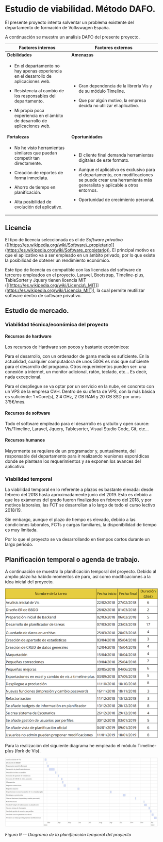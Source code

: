 # Estudio de viabilidad. Método DAFO.

El presente proyecto intenta solventar un problema existente del
departamento de formación de Volkswagen España.

A continuación se muestra un análisis DAFO del presente proyecto.

<table>
<thead>
<tr class="header">
<th><strong>Factores internos</strong></th>
<th><strong>Factores externos</strong></th>
</tr>
</thead>
<tbody>
<tr class="odd">
<td><strong>Debilidades</strong></td>
<td><strong>Amenazas</strong></td>
</tr>
<tr class="even">
<td><ul>
<li><p>En el departamento no hay apenas experiencia en el desarrollo de aplicaciones web.</p></li>
<li><p>Resistencia al cambio de los responsables del departamento.</p></li>
<li><p>Mi propia poca experiencia en el ámbito de desarrollo de aplicaciones web.</p></li>
</ul></td>
<td><ul>
<li><p>Gran dependencia de la librería Vis y de su módulo Timeline.</p></li>
<li><p>Que por algún motivo, la empresa decida no utilizar el aplicativo.</p></li>
</ul></td>
</tr>
<tr class="odd">
<td><strong>Fortalezas</strong></td>
<td><strong>Oportunidades</strong></td>
</tr>
<tr class="even">
<td><ul>
<li><p>No he visto herramientas similares que puedan competir tan directamente.</p></li>
<li><p>Creación de reportes de forma inmediata.</p></li>
<li><p>Ahorro de tiempo en planificación.</p></li>
<li><p>Alta posibilidad de evolución del aplicativo.</p></li>
</ul></td>
<td><ul>
<li><p>El cliente final demanda herramientas digitales de este formato.</p></li>
<li><p>Aunque el aplicativo es exclusivo para el departamento, con modificaciones se puede crear una herramienta más generalista y aplicable a otros entornos.</p></li>
<li><p>Oportunidad de crecimiento personal.</p></li>
</ul></td>
</tr>
</tbody>
</table>

## Licencia

El tipo de licencia seleccionada es el de *Software privativo*
([[https://es.wikipedia.org/wiki/Software\_propietario]](https://es.wikipedia.org/wiki/Software_propietario)).
El principal motivo es que el aplicativo va a ser empleado en un ámbito
privado, por lo que existe la posibilidad de obtener un rendimiento
económico.

Este tipo de licencia es compatible con las licencias del software de
terceros empleados en el proyecto. Laravel, Bootstrap, Timeline-plus,
TableSorter y Jquery tienen licencia MIT
([[https://es.wikipedia.org/wiki/Licencia\_MIT]](https://es.wikipedia.org/wiki/Licencia_MIT)),
la cual permite reutilizar software dentro de software privativo.

## Estudio de mercado.

### Viabilidad técnica/económica del proyecto

#### Recursos de hardware

Los recursos de Hardware son pocos y bastante económicos:

Para el desarrollo, con un ordenador de gama media es suficiente. En la
actualidad, cualquier computadora de unos 500€ es más que suficiente
para el desarrollo del programa. Otros requerimientos pueden ser: una
conexión a internet, un monitor adicional, ratón, teclado, etc... Es
decir, nada excepcional.

Para el despliegue se va optar por un servicio en la nube, en concreto
con un VPS de la empresa OVH. Dentro de su oferta de VPS, con la más
básica es suficiente: 1 vCore(s), 2'4 GHz, 2 GB RAM y 20 GB SSD por unos
3'5€/mes.

#### Recursos de software

Todo el software empleado para el desarrollo es gratuito y open source:
Vis/Timeline, Laravel, Jquery, Tablesorter, Visual Studio Code, Git,
etc...

#### Recursos humanos

Mayormente se requiere de un programador y, puntualmente, del
responsable del departamento para ir realizando reuniones esporádicas
donde se plantean los requerimientos y se exponen los avances del
aplicativo.

### Viabilidad temporal

La viabilidad temporal en lo referente a plazos es bastante elevada:
desde febrero del 2018 hasta aproximadamente junio del 2019. Esto es
debido a que los exámenes del grado fueron finalizados en febrero del
2018, y por motivos laborales, las FCT se desarrollan a lo largo de todo
el curso lectivo 2018/19.

Sin embargo, aunque el plazo de tiempo es elevado, debido a las
condiciones laborales, FCTs y cargas familiares, la disponibilidad de
tiempo es muy limitada.

Por lo que el proyecto se va desarrollando en tiempos cortos durante un
largo periodo.

## Planificación temporal o agenda de trabajo. 

A continuación se muestra la planificación temporal del proyecto. Debido
al amplio plazo ha habido momentos de paro, así como modificaciones a la
idea inicial del proyecto.

![](/media/image9.png)

Para la realización del siguiente diagrama he empleado el módulo
Timeline-plus (fork de Vis).

![Gant\_Timeplus](/media/image10.jpeg)

*Figura 9 -- Diagrama de la planificación temporal del proyecto*
